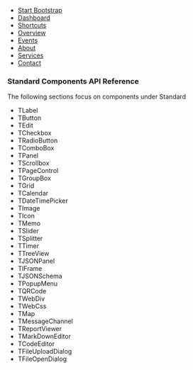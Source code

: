 <div id="wrapper">
        <div id="sidebar-wrapper">
            <ul class="sidebar-nav">
                <li class="sidebar-brand">
                    <a href="#">
                        Start Bootstrap
                    </a>
                </li>
                <li>
                    <a href="#">Dashboard</a>
                </li>
                <li>
                    <a href="#">Shortcuts</a>
                </li>
                <li>
                    <a href="#">Overview</a>
                </li>
                <li>
                    <a href="#">Events</a>
                </li>
                <li>
                    <a href="#">About</a>
                </li>
                <li>
                    <a href="#">Services</a>
                </li>
                <li>
                    <a href="#">Contact</a>
                </li>
            </ul>
        </div>


### Standard Components API Reference

The following sections focus on components under Standard

* TLabel
* TButton
* TEdit
* TCheckbox
* TRadioButton
* TComboBox
* TPanel
* TScrollbox
* TPageControl
* TGroupBox
* TGrid
* TCalendar
* TDateTimePicker
* TImage
* TIcon
* TMemo
* TSlider
* TSplitter
* TTimer
* TTreeView
* TJSONPanel
* TIFrame
* TJSONSchema
* TPopupMenu
* TQRCode
* TWebDiv
* TWebCss
* TMap
* TMessageChannel
* TReportViewer
* TMarkDownEditor
* TCodeEditor
* TFileUploadDialog
* TFileOpenDialog

</div>
